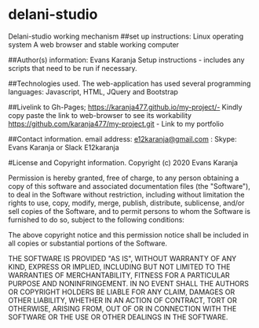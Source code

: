 # delani-studio
Delani-studio working mechanism
##set up instructions: Linux operating system A web browser and stable working computer

##Author(s) information: Evans Karanja Setup instructions - includes any scripts that need to be run if necessary.

##Technologies used. The web-application has used several programming languages: Javascript, HTML, JQuery and Bootstrap

##Livelink to Gh-Pages; https://karanja477.github.io/my-project/- Kindly copy paste the link to web-browser to see its workability https://github.com/karanja477/my-project.git - Link to my portfolio

##Contact information. email address: e12karanja@gmail.com : Skype: Evans Karanja or Slack E12karanja

#License and Copyright information. Copyright (c) 2020 Evans Karanja

Permission is hereby granted, free of charge, to any person obtaining a copy of this software and associated documentation files (the "Software"), to deal in the Software without restriction, including without limitation the rights to use, copy, modify, merge, publish, distribute, sublicense, and/or sell copies of the Software, and to permit persons to whom the Software is furnished to do so, subject to the following conditions:

The above copyright notice and this permission notice shall be included in all copies or substantial portions of the Software.

THE SOFTWARE IS PROVIDED "AS IS", WITHOUT WARRANTY OF ANY KIND, EXPRESS OR IMPLIED, INCLUDING BUT NOT LIMITED TO THE WARRANTIES OF MERCHANTABILITY, FITNESS FOR A PARTICULAR PURPOSE AND NONINFRINGEMENT. IN NO EVENT SHALL THE AUTHORS OR COPYRIGHT HOLDERS BE LIABLE FOR ANY CLAIM, DAMAGES OR OTHER LIABILITY, WHETHER IN AN ACTION OF CONTRACT, TORT OR OTHERWISE, ARISING FROM, OUT OF OR IN CONNECTION WITH THE SOFTWARE OR THE USE OR OTHER DEALINGS IN THE SOFTWARE.
